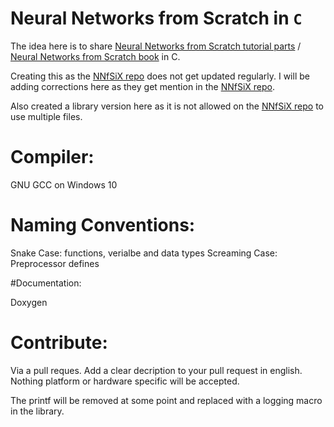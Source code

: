 # Neural Networks from Scratch in `C`

The idea here is to share [Neural Networks from Scratch tutorial parts](https://www.youtube.com/playlist?list=PLQVvvaa0QuDcjD5BAw2DxE6OF2tius3V3) / [Neural Networks from Scratch book](https://nnfs.io) in C.

Creating this as the [NNfSiX repo](https://github.com/Sentdex/NNfSiX) does not get updated regularly. I will be adding corrections here as they get mention in the [NNfSiX repo](https://github.com/Sentdex/NNfSiX).

Also created a library version here as it is not allowed on the [NNfSiX repo](https://github.com/Sentdex/NNfSiX) to use multiple files.


# Compiler: 

GNU GCC on Windows 10

# Naming Conventions:

Snake Case: functions, verialbe and data types
Screaming Case: Preprocessor defines

#Documentation:

Doxygen

# Contribute: 

Via a pull reques. Add a clear decription to your pull request in english. Nothing platform or hardware specific will be accepted.

The printf will be removed at some point and replaced with a logging macro in the library.
